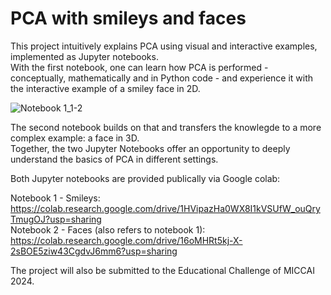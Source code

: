 # PCA with smileys and faces

This project intuitively explains PCA using visual and interactive examples, implemented as Jupyter notebooks. \
With the first notebook, one can learn how PCA is performed - conceptually, mathematically and in Python code - and experience it with the interactive example of a smiley face in 2D. 

![Notebook 1_1-2](https://github.com/user-attachments/assets/66a28998-dd57-4355-98c3-ba1661d12556)

The second notebook builds on that and transfers the knowlegde to a more complex example: a face in 3D. \
Together, the two Jupyter Notebooks offer an opportunity to deeply understand the basics of PCA in different settings. 

Both Jupyter notebooks are provided publically via Google colab:

Notebook 1 - Smileys: \
https://colab.research.google.com/drive/1HVipazHa0WX8I1kVSUfW_ouQryTmugOJ?usp=sharing
\
Notebook 2 - Faces (also refers to notebook 1): \
https://colab.research.google.com/drive/16oMHRt5kj-X-2sBOE5ziw43CgdvJ6mm6?usp=sharing


The project will also be submitted to the Educational Challenge of MICCAI 2024. 


